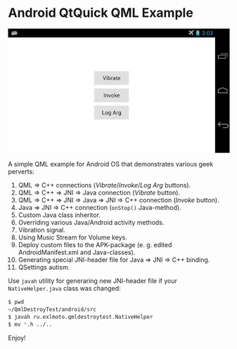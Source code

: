 Android QtQuick QML Example
===========================

![Android Screenshot](screenshot.png)

A simple QML example for Android OS that demonstrates various geek perverts:

1. QML => C++ connections (*Vibrate*/*Invoke*/*Log Arg* buttons).
2. QML => C++ => JNI => Java connection (*Vibrate* button).
3. QML => C++ => JNI => Java => JNI => C++ connection (*Invoke* button).
4. Java => JNI => C++ connection (`onStop()` Java-method).
5. Custom Java class inheritor.
6. Overriding various Java/Android activity methods.
7. Vibration signal.
8. Using Music Stream for Volume keys.
9. Deploy custom files to the APK-package (e. g. edited AndroidManifest.xml and Java-classes).
10. Generating special JNI-header file for Java => JNI => C++ binding.
11. QSettings autism.

Use `javah` utility for generaring new JNI-header file if your `NativeHelper.java` class was changed:

```bash
$ pwd
~/QmlDestroyTest/android/src
$ javah ru.exlmoto.qmldestroytest.NativeHelper
$ mv *.h ../..
```

Enjoy!
